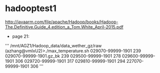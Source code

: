 # hadooptest1

http://javaarm.com/file/apache/Hadoop/books/Hadoop-The.Definitive.Guide_4.edition_a_Tom.White_April-2015.pdf
- page 21:

'''
/mnt/AGZ1/Hadoop_data/data_wether_gz/raw
(azhang@vmlxU2)\>./max_temperature.sh
029070-99999-1901       239
029070-99999-1901.gz_bk         239
029500-99999-1901       278
029600-99999-1901       306
029720-99999-1901       317
029810-99999-1901       294
227070-99999-1901       306
'''


